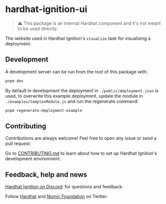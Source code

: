 # hardhat-ignition-ui

> ⚠️ This package is an internal Hardhat component and it's not meant to be used directly.

The website used in Hardhat Ignition's `visualize` task for visualising a deployment.

## Development

A development server can be run from the root of this package with:

```sh
pnpm dev
```

By default in development the deployment in `./public/deployment.json` is used, to overwrite this example deployment, update the module in `./examples/ComplexModule.js` and run the regenerate command:

```sh
pnpm regenerate-deployment-example
```

## Contributing

Contributions are always welcome! Feel free to open any issue or send a pull request.

Go to [CONTRIBUTING.md](https://github.com/NomicFoundation/hardhat-ignition/blob/main/CONTRIBUTING.md) to learn about how to set up Hardhat Ignition's development environment.

## Feedback, help and news

[Hardhat Ignition on Discord](https://hardhat.org/ignition-discord): for questions and feedback.

Follow [Hardhat](https://twitter.com/HardhatHQ) and [Nomic Foundation](https://twitter.com/NomicFoundation) on Twitter.
